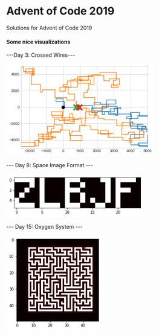 # Advent of Code 2019
Solutions for Advent of Code 2019


#### Some nice visualizations
---Day 3: Crossed Wires---

![Day 3](day3.png)

--- Day 8: Space Image Format ---

![Day 8](day8.png)

--- Day 15: Oxygen System ---

![Day 15](day15.png)
